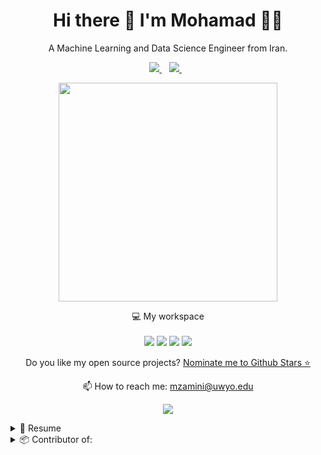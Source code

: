 

<h1 align='center'>
  Hi there 👋 I'm Mohamad 👨‍💻
</h1>

<p align='center'>
  A Machine Learning and Data Science Engineer from Iran.
</p>



<p align='center'>
  
  <a href="https://www.linkedin.com/in/mohamad-zamini-70794646/">
    <img src="https://img.shields.io/badge/linkedin-%230077B5.svg?&style=for-the-badge&logo=linkedin&logoColor=white" />
  </a>&nbsp;&nbsp;
  <a href="https://instagram.com/_____m0hamad_____">
    <img src="https://img.shields.io/badge/instagram-%23E4405F.svg?&style=for-the-badge&logo=instagram&logoColor=white" />        
  </a>&nbsp;&nbsp;
  
</p>

<p align='center'>
  <a href="#"><img src="https://github-readme-stats.vercel.app/api?username=mzamini92&show_icons=true&count_private=true&theme=dark" width="350"></a>
</p>

<p align='center'>
  💻 My workspace<br/><br/>
  <img src="https://img.shields.io/badge/Ubuntu-E95420?logo=ubuntu&logoColor=white" />
  <img src="https://img.shields.io/badge/Cores-16-red" />
  <img src="https://img.shields.io/badge/RAM-256%20GB-red" />
  <img src="https://img.shields.io/badge/2x%20NVIDIA%20RTX%20A6000-96%20GB-red" />
</p>

<p align='center'>
  Do you like my open source projects? <a href='https://stars.github.com/nominate/'>Nominate me to Github Stars ⭐</a>
</p>

<!-- <details align='center'>
  <summary>:zap: My workspace specs</summary>
</details>-->

<p align='center'>
  📫 How to reach me: <a href='mailto:mzamini@uwyo.edu'>mzamini@uwyo.edu</a>
</p>


<p align='center'>
  <img src='https://img.shields.io/stackexchange/stackoverflow/r/7155334' />

  </p>

<details>
  <summary>📃 Resume</summary>


## Education

- 📖 **Bachelor's Degree**\
📆 2014 - 2016\
📍 **University of science and culture** - Tehran, Iran

- 📖 **Master's Degree**\
📆 2016 - 2018\
📍 **University of Tarbiat Modares** - Tehran, Iran
  
- 📖 **PhD Degree**\
📆 2020 - 2022\
📍 **University of North Dakota** - Grand Forks, USA
  
- 📖 **PhD Degree**\
📆 2022 - 2025\
📍 **University of Wyoming (Transferred Studnet)** - Laramie, USA 
  
## Experience

<img align="right" src="https://img.shields.io/badge/Xamarin%20Forms-3498DB?logo=xamarin&logoColor=white" />

- 👨‍💻 **NLP team leader**\
📆 2018 - 2019\
📍 **Lifeweb** - Tehran, Iran
  
<img align="right" src="https://img.shields.io/badge/Xamarin%20Forms-3498DB?logo=xamarin&logoColor=white" />

- 👨‍💻 **Digital innovation intern**\
📆 2022 - 2022\
📍 **Petrolern** - GA, USA
  
<img align="right" src="https://img.shields.io/badge/Xamarin%20Forms-3498DB?logo=xamarin&logoColor=white" />

## Skills

<img align="right" src="https://img.shields.io/badge/(My)SQL-4479A1?logo=mysql&logoColor=white" />
<img align="right" src="https://img.shields.io/badge/BASH-4EAA25?logo=gnu-bash&logoColor=white" />
<img align="right" src="https://img.shields.io/badge/PHP-777BB4?logo=php&logoColor=white" />
<img align="right" src="https://img.shields.io/badge/Python-3776AB?logo=python&logoColor=white" />
<img align="right" src="https://img.shields.io/badge/C++-00599C?logo=c%2B%2B&logoColor=white" />
<img align="right" src="https://img.shields.io/badge/C-A8B9CC?logo=c&logoColor=white" />

**Programming**

<img align="right" src="https://img.shields.io/badge/Arch-1793D1?logo=arch-linux&logoColor=white" />
<img align="right" src="https://img.shields.io/badge/Fedora-294172?logo=fedora&logoColor=white" />
<img align="right" src="https://img.shields.io/badge/Debian-A81D33?logo=debian&logoColor=white" />
<img align="right" src="https://img.shields.io/badge/Ubuntu-E95420?logo=ubuntu&logoColor=white" />
<img align="right" src="https://img.shields.io/badge/Windows-0078D6?logo=windows&logoColor=white" />

**Operating Systems**

<img align="right" src="https://img.shields.io/badge/English-blue?logo=data:image/svg%2bxml;base64,PHN2ZyB4bWxucz0iaHR0cDovL3d3dy53My5vcmcvMjAwMC9zdmciIGlkPSJmbGFnLWljb24tY3NzLWdiLWVuZyIgdmlld0JveD0iMCAwIDY0MCA0ODAiPgogIDxwYXRoIGZpbGw9IiNmZmYiIGQ9Ik0wIDBoNjQwdjQ4MEgweiIvPgogIDxwYXRoIGZpbGw9IiNjZTExMjQiIGQ9Ik0yODEuNiAwaDc2Ljh2NDgwaC03Ni44eiIvPgogIDxwYXRoIGZpbGw9IiNjZTExMjQiIGQ9Ik0wIDIwMS42aDY0MHY3Ni44SDB6Ii8+Cjwvc3ZnPgo=" />
<img align="right" src="https://img.shields.io/badge/farsi-mother%20tongue-green" />


</details>

<details>
  <summary>📦 Contributor of:</summary>
  
  

| Name                 | A short summary                              | Install   | Downloads |
| -------------------- | -------------------------------------------- | --------- | --------- |
| [ToolBench](https://github.com/OpenBMB/ToolBench) | construct open-source, large-scale, high-quality instruction tuning SFT data  | [![Nuget](https://img.shields.io/github/forks/OpenBMB/ToolBench?style=social)](https://img.shields.io/github/forks/OpenBMB/ToolBench?style=social) | [![Nuget](https://img.shields.io/github/stars/OpenBMB/ToolBench?style=social)](https://img.shields.io/github/stars/OpenBMB/ToolBench?style=social) |
| [Open-Assistant](https://github.com/LAION-AI/Open-Assistant)   | project meant to give everyone access to a great chat based large language model.   | [![Nuget](https://img.shields.io/github/forks/LAION-AI/Open-Assistant?style=social)](https://img.shields.io/github/forks/LAION-AI/Open-Assistant?style=social) | [![Nuget](https://img.shields.io/github/stars/LAION-AI/Open-Assistant?style=social)](https://img.shields.io/github/stars/LAION-AI/Open-Assistant?style=social) |
<!-- | Content Cell         | Content Cell                                | link | link | -->
  
</details>
  

<!--
**alexandresanlim/alexandresanlim** is a ✨ _special_ ✨ repository because its `README.md` (this file) appears on your GitHub profile.

Here are some ideas to get you started:

- 🔭 I’m currently working on Explainability and interpretibility
- 🌱 I’m currently learning PyTorch
- 👯 I’m looking to collaborate on ...
- 🤔 I’m looking for help with ...
- 💬 Ask me about ...
- 📫 How to reach me: ...
- 😄 Pronouns: ...
- ⚡ Fun fact: ...
-->
